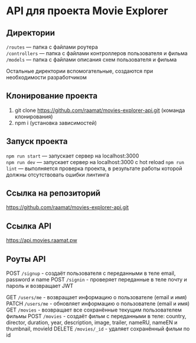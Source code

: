 # API для проекта Movie Explorer

## Директории

`/routes` — папка с файлами роутера  
`/controllers` — папка с файлами контроллеров пользователя и фильма   
`/models` — папка с файлами описания схем пользователя и фильма 
  
Остальные директории вспомогательные, создаются при необходимости разработчиком

## Клонирование проекта

1. git clone https://github.com/raamat/movies-explorer-api.git (команда клонирования)
2. npm i (установка зависимостей)

## Запуск проекта

`npm run start` — запускает сервер на localhost:3000  
`npm run dev` — запускает сервер на localhost:3000 с hot reload
`npm run lint` — выполняется проверка проекта, в результате работы которой должны отсутствовать ошибки линтинга

## Ссылка на репозиторий

https://github.com/raamat/movies-explorer-api.git

## Ссылка API

https://api.movies.raamat.pw

## Роуты API

POST `/signup` - создаёт пользователя с переданными в теле email, password и name
POST `/signin` - проверяет переданные в теле почту и пароль и возвращает JWT

GET `/users/me` - возвращает информацию о пользователе (email и имя)
PATCH `/users/me` - обновляет информацию о пользователе (email и имя)
GET `/movies` - возвращает все сохранённые текущим пользователем фильмы
POST `/movies` - создаёт фильм с переданными в теле: country, director, duration, year, description, image, trailer, nameRU, nameEN и thumbnail, movieId
DELETE `/movies/_id` - удаляет сохранённый фильм по id
